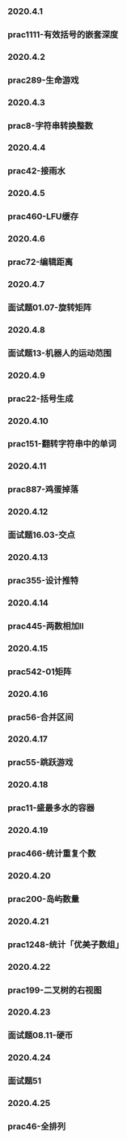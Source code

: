 ### 2020.4.1
### prac1111-有效括号的嵌套深度
### 2020.4.2
### prac289-生命游戏
### 2020.4.3
### prac8-字符串转换整数
### 2020.4.4
### prac42-接雨水
### 2020.4.5
### prac460-LFU缓存
### 2020.4.6
### prac72-编辑距离
### 2020.4.7
### 面试题01.07-旋转矩阵
### 2020.4.8
### 面试题13-机器人的运动范围
### 2020.4.9
### prac22-括号生成
### 2020.4.10
### prac151-翻转字符串中的单词
### 2020.4.11
### prac887-鸡蛋掉落
### 2020.4.12
### 面试题16.03-交点
### 2020.4.13
### prac355-设计推特
### 2020.4.14
### prac445-两数相加II
### 2020.4.15
### prac542-01矩阵
### 2020.4.16
### prac56-合并区间
### 2020.4.17
### prac55-跳跃游戏
### 2020.4.18
### prac11-盛最多水的容器
### 2020.4.19
### prac466-统计重复个数 
### 2020.4.20
### prac200-岛屿数量
### 2020.4.21
### prac1248-统计「优美子数组」
### 2020.4.22
### prac199-二叉树的右视图
### 2020.4.23
### 面试题08.11-硬币
### 2020.4.24
### 面试题51
### 2020.4.25
### prac46-全排列